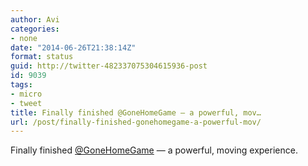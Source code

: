 ```yaml
---
author: Avi
categories:
- none
date: "2014-06-26T21:38:14Z"
format: status
guid: http://twitter-482337075304615936-post
id: 9039
tags:
- micro
- tweet
title: Finally finished @GoneHomeGame — a powerful, mov…
url: /post/finally-finished-gonehomegame-a-powerful-mov/
---
```

Finally finished [@GoneHomeGame](http://twitter.com/GoneHomeGame) — a powerful, moving experience.